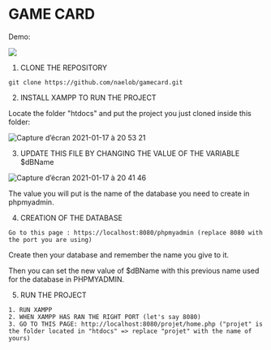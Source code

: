 # GAME CARD

Demo: 

![]( https://github.com/naelob/gamecard/blob/main/gifDemo.gif)


1. CLONE THE REPOSITORY

```
git clone https://github.com/naelob/gamecard.git
```

2. INSTALL XAMPP TO RUN THE PROJECT

Locate the folder "htdocs" and put the project you just cloned inside this folder:


![Capture d’écran 2021-01-17 à 20 53 21](https://user-images.githubusercontent.com/39710677/104855569-cfc25b00-590d-11eb-9c99-60831d36744b.png)

3. UPDATE THIS FILE BY CHANGING THE VALUE OF THE VARIABLE $dBName


![Capture d’écran 2021-01-17 à 20 41 46](https://user-images.githubusercontent.com/39710677/104855591-e8cb0c00-590d-11eb-9097-367550abbb95.png)

The value you will put is the name of the database you need to create in phpmyadmin.

4. CREATION OF THE DATABASE

````
Go to this page : https://localhost:8080/phpmyadmin (replace 8080 with the port you are using)
````
Create then your database and remember the name you give to it.

Then you can set the new value of $dBName with this previous name used for the database in PHPMYADMIN.

5. RUN THE PROJECT

````
1. RUN XAMPP
2. WHEN XAMPP HAS RAN THE RIGHT PORT (let's say 8080)
3. GO TO THIS PAGE: http://localhost:8080/projet/home.php ("projet" is the folder located in "htdocs" => replace "projet" with the name of yours)
